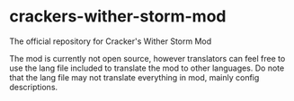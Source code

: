 # crackers-wither-storm-mod
The official repository for Cracker's Wither Storm Mod

The mod is currently not open source, however translators can feel free to use the lang file included to translate the mod to other languages. Do note that the lang file may not translate everything in mod, mainly config descriptions.
